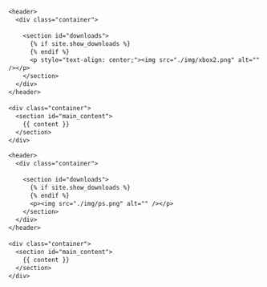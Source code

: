 <html lang="{{ site.lang | default: "en-US" }}">
  <head>
    <meta charset='utf-8'>
    <meta http-equiv="X-UA-Compatible" content="IE=edge">
    <meta name="viewport" content="width=device-width, initial-scale=1">

  </head>

  <body>

    <header>
      <div class="container">

        <section id="downloads">
          {% if site.show_downloads %}
          {% endif %}
          <p style="text-align: center;"><img src="./img/xbox2.png" alt="" /></p>
        </section>
      </div>
    </header>

    <div class="container">
      <section id="main_content">
        {{ content }}
      </section>
    </div>
  </body>
</html>


<html lang="{{ site.lang | default: "en-US" }}">
  <head>
    <meta charset='utf-8'>
    <meta http-equiv="X-UA-Compatible" content="IE=edge">
    <meta name="viewport" content="width=device-width, initial-scale=1">
    <link rel="stylesheet" href="{{ '/assets/css/style.css?v=' | append: site.github.build_revision | relative_url }}">

  </head>

  <body>

    <header>
      <div class="container">

        <section id="downloads">
          {% if site.show_downloads %}
          {% endif %}
          <p><img src="./img/ps.png" alt="" /></p>
        </section>
      </div>
    </header>

    <div class="container">
      <section id="main_content">
        {{ content }}
      </section>
    </div>
  </body>
</html>
